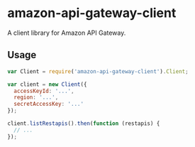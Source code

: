 # amazon-api-gateway-client
A client library for Amazon API Gateway.

## Usage
```js
var Client = require('amazon-api-gateway-client').Client;

var client = new Client({
  accessKeyId: '...',
  region: '...',
  secretAccessKey: '...'
});

client.listRestapis().then(function (restapis) {
  // ...
});
```
